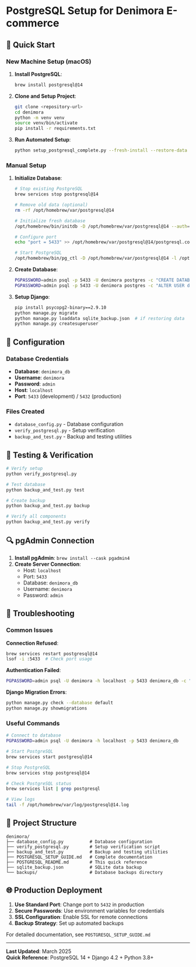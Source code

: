 # PostgreSQL Setup for Denimora E-commerce

## 🚀 Quick Start

### New Machine Setup (macOS)

1. **Install PostgreSQL**:
   ```bash
   brew install postgresql@14
   ```

2. **Clone and Setup Project**:
   ```bash
   git clone <repository-url>
   cd denimora
   python -m venv venv
   source venv/bin/activate
   pip install -r requirements.txt
   ```

3. **Run Automated Setup**:
   ```bash
   python setup_postgresql_complete.py --fresh-install --restore-data
   ```

### Manual Setup

1. **Initialize Database**:
   ```bash
   # Stop existing PostgreSQL
   brew services stop postgresql@14
   
   # Remove old data (optional)
   rm -rf /opt/homebrew/var/postgresql@14
   
   # Initialize fresh database
   /opt/homebrew/bin/initdb -D /opt/homebrew/var/postgresql@14 --auth=md5 --username=denimora
   
   # Configure port
   echo "port = 5433" >> /opt/homebrew/var/postgresql@14/postgresql.conf
   
   # Start PostgreSQL
   /opt/homebrew/bin/pg_ctl -D /opt/homebrew/var/postgresql@14 -l /opt/homebrew/var/log/postgresql@14.log start
   ```

2. **Create Database**:
   ```bash
   PGPASSWORD=admin psql -p 5433 -U denimora postgres -c "CREATE DATABASE denimora_db;"
   PGPASSWORD=admin psql -p 5433 -U denimora postgres -c "ALTER USER denimora PASSWORD 'admin';"
   ```

3. **Setup Django**:
   ```bash
   pip install psycopg2-binary==2.9.10
   python manage.py migrate
   python manage.py loaddata sqlite_backup.json  # if restoring data
   python manage.py createsuperuser
   ```

## 🔧 Configuration

### Database Credentials
- **Database**: `denimora_db`
- **Username**: `denimora`
- **Password**: `admin`
- **Host**: `localhost`
- **Port**: `5433` (development) / `5432` (production)

### Files Created
- `database_config.py` - Database configuration
- `verify_postgresql.py` - Setup verification
- `backup_and_test.py` - Backup and testing utilities

## 🧪 Testing & Verification

```bash
# Verify setup
python verify_postgresql.py

# Test database
python backup_and_test.py test

# Create backup
python backup_and_test.py backup

# Verify all components
python backup_and_test.py verify
```

## 🔍 pgAdmin Connection

1. **Install pgAdmin**: `brew install --cask pgadmin4`
2. **Create Server Connection**:
   - Host: `localhost`
   - Port: `5433`
   - Database: `denimora_db`
   - Username: `denimora`
   - Password: `admin`

## 🚨 Troubleshooting

### Common Issues

**Connection Refused**:
```bash
brew services restart postgresql@14
lsof -i :5433  # Check port usage
```

**Authentication Failed**:
```bash
PGPASSWORD=admin psql -U denimora -h localhost -p 5433 denimora_db -c "SELECT 1;"
```

**Django Migration Errors**:
```bash
python manage.py check --database default
python manage.py showmigrations
```

### Useful Commands

```bash
# Connect to database
PGPASSWORD=admin psql -U denimora -h localhost -p 5433 denimora_db

# Start PostgreSQL
brew services start postgresql@14

# Stop PostgreSQL
brew services stop postgresql@14

# Check PostgreSQL status
brew services list | grep postgresql

# View logs
tail -f /opt/homebrew/var/log/postgresql@14.log
```

## 📁 Project Structure

```
denimora/
├── database_config.py          # Database configuration
├── verify_postgresql.py        # Setup verification script
├── backup_and_test.py          # Backup and testing utilities
├── POSTGRESQL_SETUP_GUIDE.md   # Complete documentation
├── POSTGRESQL_README.md        # This quick reference
├── sqlite_backup.json          # SQLite data backup
└── backups/                    # Database backups directory
```

## 🌐 Production Deployment

1. **Use Standard Port**: Change port to `5432` in production
2. **Secure Passwords**: Use environment variables for credentials
3. **SSL Configuration**: Enable SSL for remote connections
4. **Backup Strategy**: Set up automated backups

For detailed documentation, see `POSTGRESQL_SETUP_GUIDE.md`

---

**Last Updated**: March 2025  
**Quick Reference**: PostgreSQL 14 + Django 4.2 + Python 3.8+ 